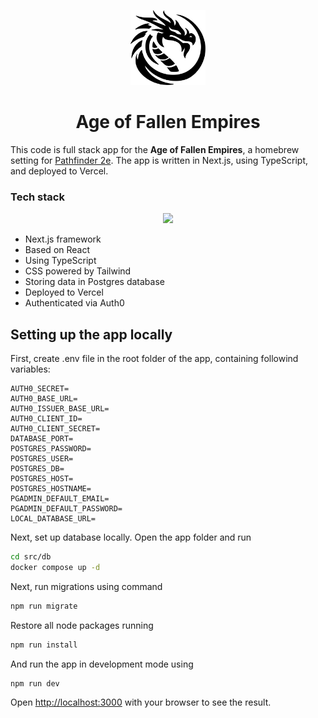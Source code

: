 <p align="center">
  <img src="./src/app/icon.svg" height="120px" width="120px"/>
</p>
<h1 align="center">Age of Fallen Empires</h1>

This code is full stack app for the **Age of Fallen Empires**, a homebrew setting for [Pathfinder 2e](https://paizo.com/pathfinder). The app is written in Next.js, using TypeScript, and deployed to Vercel.

### Tech stack

<p align="center">
  <img src="https://skillicons.dev/icons?i=nextjs,react,ts,tailwind,postgres,vercel" />
</p>

- Next.js framework
- Based on React
- Using TypeScript
- CSS powered by Tailwind
- Storing data in Postgres database
- Deployed to Vercel
- Authenticated via Auth0

## Setting up the app locally

First, create .env file in the root folder of the app, containing followind variables:

```
AUTH0_SECRET=
AUTH0_BASE_URL=
AUTH0_ISSUER_BASE_URL=
AUTH0_CLIENT_ID=
AUTH0_CLIENT_SECRET=
DATABASE_PORT=
POSTGRES_PASSWORD=
POSTGRES_USER=
POSTGRES_DB=
POSTGRES_HOST=
POSTGRES_HOSTNAME=
PGADMIN_DEFAULT_EMAIL=
PGADMIN_DEFAULT_PASSWORD=
LOCAL_DATABASE_URL=
```

Next, set up database locally. Open the app folder and run

```bash
cd src/db
docker compose up -d
```

Next, run migrations using command

```bash
npm run migrate
```

Restore all node packages running

```bash
npm run install
```

And run the app in development mode using

```bash
npm run dev
```

Open [http://localhost:3000](http://localhost:3000) with your browser to see the result.
